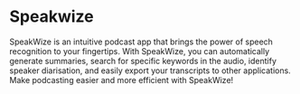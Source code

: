 # Speakwize
SpeakWize is an intuitive podcast app that brings the power of speech recognition to your fingertips. With SpeakWize, you can automatically generate summaries, search for specific keywords in the audio, identify speaker diarisation, and easily export your transcripts to other applications. Make podcasting easier and more efficient with SpeakWize!
